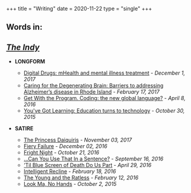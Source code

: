 +++
title = "Writing"
date = 2020-11-22
type = "single"
+++

Words in:
--

*[The Indy](http://www.theindy.org/)*
---

- **LONGFORM**
  * [Digital Drugs: mHealth and mental illness treatment](http://www.theindy.org/1292) - *December 1, 2017*
  * [Caring for the Degenerating Brain: Barriers to addressing Alzheimer’s disease in Rhode Island](http://www.theindy.org/1056) - *February 17, 2017*
  * [Get With the Program. Coding: the new global language?](http://www.theindy.org/850) - *April 8, 2016*
  * [You've Got Learning: Education turns to technology](http://www.theindy.org/712) - *October 30, 2015*

- **SATIRE**
  * [The Princess Daiquiris](http://www.theindy.org/1246) - *November 03, 2017*
  * [Fiery Failure](http://www.theindy.org/1011) - *December 02, 2016*
  * [Fright Night](http://www.theindy.org/950) - *October 21, 2016*
  * [...Can You Use That In a Sentence?](http://www.theindy.org/901) - *September 16, 2016*
  * [‘Til Blue Screen of Death Do Us Part](http://www.theindy.org/886) - *April 29, 2016*
  * [Intelligent Recline](http://www.theindy.org/792) - *February 18, 2016*
  * [The Young and the Ratless](http://www.theindy.org/778) - *February 12, 2016*
  * [Look Ma, No Hands](http://www.theindy.org/662) - *October 2, 2015*
